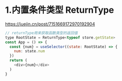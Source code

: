 # 1.内置条件类型  ReturnType<Type>
https://juejin.cn/post/7151669172970192904
```js
// returnType用来获取函数类型的返回值
type RootState = ReturnType<typeof store.getState>
const App = () => {
  const {num} = useSelector((state: RootState) => {
    num: state.num
  })
  return (
    <div>{num}</div>
  )
}
```